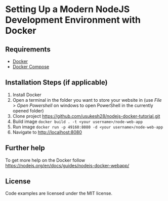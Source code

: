 # Setting Up a Modern NodeJS Development Environment with Docker

## Requirements

* [Docker](https://docs.docker.com/get-docker/)
* [Docker Compose](https://docs.docker.com/get-docker/)

## Installation Steps (if applicable)

1. Install Docker
2. Open a terminal in the folder you want to store your website in (use _File_ > _Open Powershell_ on windows to open PowerShell in the currently opened folder)
3. Clone project https://github.com/usukesh28/nodejs-docker-tutorial.git
4. Build image `docker build . -t <your username>/node-web-app`
5. Run image `docker run -p 49160:8080 -d <your username>/node-web-app`
5. Navigate to <http://localhost:8080>

## Further help

To get more help on the Docker follow https://nodejs.org/en/docs/guides/nodejs-docker-webapp/

## License

Code examples are licensed under the MIT license.
